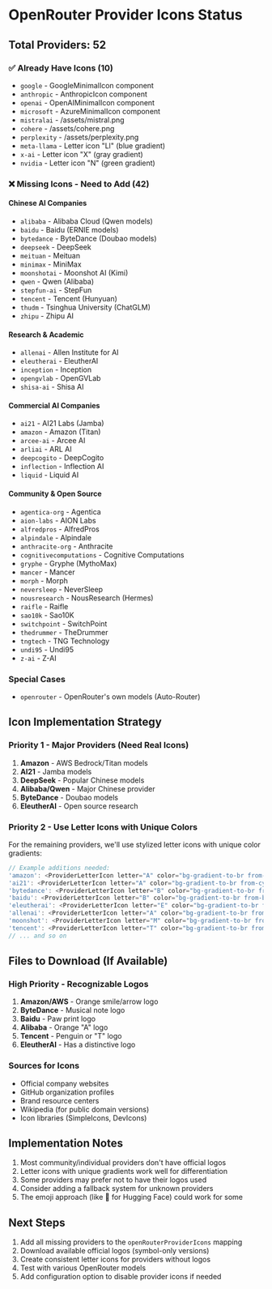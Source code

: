 # OpenRouter Provider Icons Status

## Total Providers: 52

### ✅ Already Have Icons (10)
- `google` - GoogleMinimalIcon component
- `anthropic` - AnthropicIcon component
- `openai` - OpenAIMinimalIcon component
- `microsoft` - AzureMinimalIcon component
- `mistralai` - /assets/mistral.png
- `cohere` - /assets/cohere.png
- `perplexity` - /assets/perplexity.png
- `meta-llama` - Letter icon "Ll" (blue gradient)
- `x-ai` - Letter icon "X" (gray gradient)
- `nvidia` - Letter icon "N" (green gradient)

### ❌ Missing Icons - Need to Add (42)

#### Chinese AI Companies
- `alibaba` - Alibaba Cloud (Qwen models)
- `baidu` - Baidu (ERNIE models)
- `bytedance` - ByteDance (Doubao models)
- `deepseek` - DeepSeek
- `meituan` - Meituan
- `minimax` - MiniMax
- `moonshotai` - Moonshot AI (Kimi)
- `qwen` - Qwen (Alibaba)
- `stepfun-ai` - StepFun
- `tencent` - Tencent (Hunyuan)
- `thudm` - Tsinghua University (ChatGLM)
- `zhipu` - Zhipu AI

#### Research & Academic
- `allenai` - Allen Institute for AI
- `eleutherai` - EleutherAI
- `inception` - Inception
- `opengvlab` - OpenGVLab
- `shisa-ai` - Shisa AI

#### Commercial AI Companies
- `ai21` - AI21 Labs (Jamba)
- `amazon` - Amazon (Titan)
- `arcee-ai` - Arcee AI
- `arliai` - ARL AI
- `deepcogito` - DeepCogito
- `inflection` - Inflection AI
- `liquid` - Liquid AI

#### Community & Open Source
- `agentica-org` - Agentica
- `aion-labs` - AION Labs
- `alfredpros` - AlfredPros
- `alpindale` - Alpindale
- `anthracite-org` - Anthracite
- `cognitivecomputations` - Cognitive Computations
- `gryphe` - Gryphe (MythoMax)
- `mancer` - Mancer
- `morph` - Morph
- `neversleep` - NeverSleep
- `nousresearch` - NousResearch (Hermes)
- `raifle` - Raifle
- `sao10k` - Sao10K
- `switchpoint` - SwitchPoint
- `thedrummer` - TheDrummer
- `tngtech` - TNG Technology
- `undi95` - Undi95
- `z-ai` - Z-AI

### Special Cases
- `openrouter` - OpenRouter's own models (Auto-Router)

## Icon Implementation Strategy

### Priority 1 - Major Providers (Need Real Icons)
1. **Amazon** - AWS Bedrock/Titan models
2. **AI21** - Jamba models
3. **DeepSeek** - Popular Chinese models
4. **Alibaba/Qwen** - Major Chinese provider
5. **ByteDance** - Doubao models
6. **EleutherAI** - Open source research

### Priority 2 - Use Letter Icons with Unique Colors
For the remaining providers, we'll use stylized letter icons with unique color gradients:

```javascript
// Example additions needed:
'amazon': <ProviderLetterIcon letter="A" color="bg-gradient-to-br from-orange-500 to-orange-700" />,
'ai21': <ProviderLetterIcon letter="A" color="bg-gradient-to-br from-cyan-500 to-cyan-600" />,
'bytedance': <ProviderLetterIcon letter="B" color="bg-gradient-to-br from-red-500 to-pink-600" />,
'baidu': <ProviderLetterIcon letter="B" color="bg-gradient-to-br from-blue-600 to-blue-800" />,
'eleutherai': <ProviderLetterIcon letter="E" color="bg-gradient-to-br from-purple-500 to-purple-700" />,
'allenai': <ProviderLetterIcon letter="A" color="bg-gradient-to-br from-green-500 to-green-700" />,
'moonshot': <ProviderLetterIcon letter="M" color="bg-gradient-to-br from-indigo-400 to-purple-600" />,
'tencent': <ProviderLetterIcon letter="T" color="bg-gradient-to-br from-blue-500 to-green-500" />,
// ... and so on
```

## Files to Download (If Available)

### High Priority - Recognizable Logos
1. **Amazon/AWS** - Orange smile/arrow logo
2. **ByteDance** - Musical note logo
3. **Baidu** - Paw print logo
4. **Alibaba** - Orange "A" logo
5. **Tencent** - Penguin or "T" logo
6. **EleutherAI** - Has a distinctive logo

### Sources for Icons
- Official company websites
- GitHub organization profiles
- Brand resource centers
- Wikipedia (for public domain versions)
- Icon libraries (SimpleIcons, DevIcons)

## Implementation Notes

1. Most community/individual providers don't have official logos
2. Letter icons with unique gradients work well for differentiation
3. Some providers may prefer not to have their logos used
4. Consider adding a fallback system for unknown providers
5. The emoji approach (like 🤗 for Hugging Face) could work for some

## Next Steps

1. Add all missing providers to the `openRouterProviderIcons` mapping
2. Download available official logos (symbol-only versions)
3. Create consistent letter icons for providers without logos
4. Test with various OpenRouter models
5. Add configuration option to disable provider icons if needed